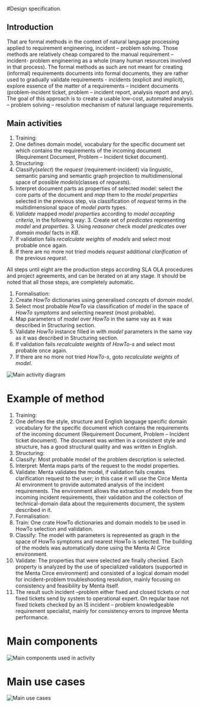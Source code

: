 #Design specification.

## Introduction

That are formal methods in the context of natural language processing applied to requirement engineering, incident – problem solving.
Those methods are relatively cheap compared to the manual requirement – incident- problem engineering as a whole
(many human resources involved in that process).
The formal methods as such are not meant for creating (informal) requirements documents into formal documents, they are rather used
to gradually validate requirements - incidents (explicit and implicit),
explore essence of the matter of a requirements – incident documents
(problem-incident ticket, problem – incident report, analysis report and any).
The goal of this approach is to create a usable low-cost, automated analysis – problem solving – resolution mechanism
of natural language requirements.

## Main activities

1. Training:
  2. One defines domain model, vocabulary for the specific document set which contains the requirements of the incoming document (Requirement Document, Problem – Incident ticket document).
1. Structuring:
  2. Classify(*select*) the *request* (requirement-incident) via linguistic, semantic parsing and semantic graph projection to multidimensional space of possible *models*(classes of *requests*).
  2. Interpret document parts as properties of selected model: select the core parts of the document and *map* them to the *model properties* selected in the previous step, via classification of *request* terms in the multidimensional space of *model parts* types.
  2. *Validate* mapped *model properties* according to *model accepting criteria*, in the following way:
     3. Create set of *predicates* representing *model* and *properties*.
     3. Using *reasoner* check *model predicates* over *domain model* facts in *KB*.
  2. If validation fails *recalculate weights* of *models* and select most probable once again.
  2. If there are no more not tried models *request* additional *clarification* of the previous *request*.

All steps until eight are the production steps according SLA OLA procedures and project agreements, and can be iterated on at any stage. It should be noted that all those steps, are completely automatic.

1. Formalisation:
  2. Create *HowTo* dictionaries using generalised *concepts* of *domain model*.
  2. Select most probable *HowTo* via classification of *model* in the space of *HowTo symptoms* and selecting nearest (most probable).
  2. Map parameters of *model* over *HowTo* in the same vay as it was described in Structuring section.
  2. Validate *HowTo* instance filled in with *model* parameters in the same vay as it was described in Structuring section.
  2. If validation fails *recalculate weights* of *HowTo-s* and select most probable once again.
  2. If there are no more not tried *HowTo-s*, goto *recalculate weights* of *model*.

![Main activity diagram](https://github.com/menta/menta-0.3/raw/master/doc/design-specification/images/BackTrackeractivity1.png)

# Example of method

1. Training:
  2. One defines the style, structure and English language specific domain vocabulary for the specific document which contains the requirements of the incoming document (Requirement Document, Problem – Incident ticket document).
 The document was written in a consistent style and structure, has a good structural quality and was written in English.
1. Structuring:
  2. Classify: Most probable model of the problem description is selected.
  2. Interpret: Menta maps parts of the request to the model properties.
  2. Validate: Menta validates the model, if validation fails creates clarification request to the user;
   in this case it will use the Circe Menta AI environment to provide automated analysis of the incident requirements.
   The environment allows the extraction of models from the incoming incident requirements, their validation and the collection of technical-domain
   data about the requirements document, the system described in it.
1. Formalisation:
  2. Train: One crate HowTo dictionaries and domain models to be used in HowTo selection and validation.
  2. Classify: The model with parameters is represented as graph in the space of HowTo symptoms and nearest HowTo is selected.
 The building of the models was automatically done using the Menta AI Circe environment.
  2. Validate: The properties that were selected are finally checked.
  Each property is analyzed by the use of specialized validators (supported in the Menta Circe environment) and consisted of a logical domain model for
  incident-problem troubleshooting resolution, mainly focusing on consistency and feasibility by Menta itself.
  2. The result such incident –problem either fixed and closed tickets or not fixed tickets send by system to operational expert.
  On regular base not fixed tickets checked by an IS incident – problem knowledgeable requirement specialist, mainly for consistency errors to improve Menta performance.

# Main components
![Main components used in activity](https://github.com/menta/menta-0.3/raw/master/doc/design-specification/images/Component.png)

# Main use cases

![Main use cases](https://github.com/menta/menta-0.3/raw/master/doc/design-specification/images/UseCase.png)
